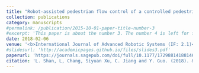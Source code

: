 ```yaml
---
title: "Robot-assisted pedestrian flow control of a controlled pedestrian corridor"
collection: publications
category: manuscripts
#permalink: /publication/2015-10-01-paper-title-number-3
#excerpt: 'This paper is about the number 3. The number 4 is left for future work.'
date: 2018-02-06
venue: '<b>International Journal of Advanced Robotic Systems (IF: 2.1)</b>'
#slidesurl: 'http://academicpages.github.io/files/slides3.pdf'
paperurl: 'https://journals.sagepub.com/doi/full/10.1177/1729881418814694'
citation: 'L. Shan, L, Chang, Siyuan Xu, C. Jiang and Y. Guo. (2018). &quot;Robot-assisted pedestrian flow control of a controlled pedestrian corridor.&quot; <i>International Journal of Advanced Robotic Systems</i>. 15(6).'
---
```

